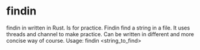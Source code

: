 # findin
findin in written in Rust. Is for practice.
Findin find a string in a file.
It uses threads and channel to make practice. Can be written in different and more concise way of course.
Usage: findin <file> <string_to_find>

